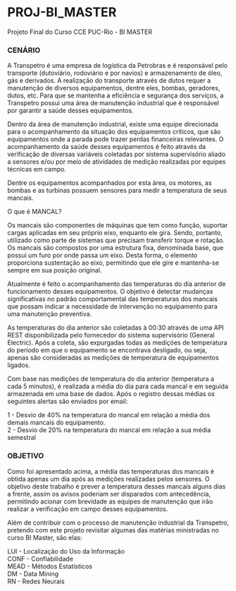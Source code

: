 # PROJ-BI_MASTER
Projeto Final do Curso CCE PUC-Rio - BI MASTER

### CENÁRIO

A Transpetro é uma empresa de logística da Petrobras e é responsável pelo transporte (dutoviário, rodoviário e por navios) e armazenamento de
óleo, gás e derivados. A realização do transporte através de dutos requer a manutenção de diversos equipamentos, dentre eles, bombas, geradores,
dutos, etc. Para que se mantenha a eficiência e segurança dos serviços, a Transpetro possui uma área de manutenção industrial que é responsável
por garantir a saúde desses equipamentos.

Dentro da área de manutenção industrial, existe uma equipe direcionada para o acompanhamento da situação dos equipamentos críticos, que são equipamentos
onde a parada pode trazer perdas financeiras relevantes. O acompanhamento da saúde desses equipamentos é feito através da verificação de diversas variáveis
coletadas por sistema supervisório aliado a sensores e/ou por meio de atividades de medição realizadas por equipes técnicas em campo.

Dentre os equipamentos acompanhados por esta área, os motores, as bombas e as turbinas possuem sensores para medir a temperatura de seus mancais.

O que é MANCAL?

Os mancais são componentes de máquinas que tem como função, suportar cargas aplicadas em seu próprio eixo, enquanto ele gira. Sendo, portanto, utilizado como parte de sistemas que precisam transferir torque e rotação. Os mancais são compostos por uma estrutura fixa, denominada base, que possui um furo por onde passa um eixo. Desta forma, o elemento proporciona sustentação ao eixo, permitindo que ele gire e mantenha-se sempre em sua posição original.

Atualmente é feito o acompanhamento das temperaturas do dia anterior de funcionamento desses equipamentos. O objetivo é detectar mudanças significativas no padrão comportamental das temperaturas dos mancais que possam indicar a necessidade de intervenção no equipamento para uma manutenção preventiva.

As temperaturas do dia anterior são coletadas à 00:30 através de uma API REST disponibilizada pelo fornecedor do sistema supervisório (General Electric).
Após a coleta, são expurgadas todas as medições de temperatura do período em que o equipamento se encontrava desligado, ou seja, apenas são consideradas as medições de temperatura de equipamentos ligados.

Com base nas medições de temperatura do dia anterior (temperatura a cada 5 minutos), é realizada a média do dia para cada mancal e em seguida armazenada em uma base de dados. Após o registro dessas médias os seguintes alertas são enviados por email:

   1 - Desvio de 40% na temperatura do mancal em relação a média dos demais mancais do equipamento.<br/>
   2 - Desvio de 20% na temperatura do mancal em relação a sua média semestral

### OBJETIVO

Como foi apresentado acima, a média das temperaturas dos mancais é obtida apenas um dia após as medições realizadas pelos sensores. O objetivo deste trabalho é prever a temperatura desses mancais alguns dias a frente, assim os avisos poderiam ser disparados com antecedência, permitindo acionar com brevidade as equipes de manutenção que irão realizar a verificação em campo desses equipamentos.

Além de contribuir com o processo de manutenção industrial da Transpetro, pretendo com este projeto revisitar algumas das matérias ministradas no curso BI Master, são elas:

LUI  - Localização do Uso da Informação<br/>
CONF - Confiabilidade<br/>
MEAD - Métodos Estatísticos<br/>
DM   - Data Mining<br/>
RN   - Redes Neurais
